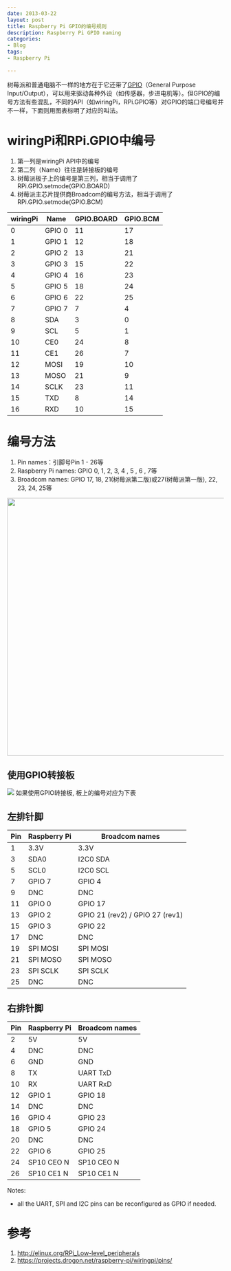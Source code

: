```yaml
---
date: 2013-03-22
layout: post
title: Raspberry Pi GPIO的编号规则
description: Raspberry Pi GPIO naming
categories:
- Blog
tags:
- Raspberry Pi

---
```


树莓派和普通电脑不一样的地方在于它还带了[GPIO](http://en.wikipedia.org/wiki/General_Purpose_Input/Output)（General Purpose Input/Output），可以用来驱动各种外设（如传感器，步进电机等）。但GPIO的编号方法有些混乱，不同的API（如wiringPi，RPi.GPIO等）对GPIO的端口号编号并不一样，下面则用图表标明了对应的叫法。


# wiringPi和RPi.GPIO中编号
1. 第一列是wiringPi API中的编号
2. 第二列（Name）往往是转接板的编号
3. 树莓派板子上的编号是第三列，相当于调用了RPi.GPIO.setmode(GPIO.BOARD)
4. 树莓派主芯片提供商Broadcom的编号方法，相当于调用了RPi.GPIO.setmode(GPIO.BCM)

wiringPi   | Name     | GPIO.BOARD    | GPIO.BCM
---------- | -------- | ------------  | ------------ 
0          |GPIO 0    | 11            | 17 
1          |GPIO 1    | 12            | 18
2          |GPIO 2    | 13            | 21
3          |GPIO 3    | 15            | 22
4          |GPIO 4    | 16            | 23
5          |GPIO 5    | 18            | 24
6          |GPIO 6    | 22            | 25
7          |GPIO 7    | 7             | 4
8          |SDA       | 3             | 0
9          |SCL       | 5             | 1
10         |CE0       | 24            | 8
11         |CE1       | 26            | 7
12         |MOSI      | 19            | 10
13         |MOSO      | 21            | 9
14         |SCLK      | 23            | 11
15         |TXD       | 8             | 14
16         |RXD       | 10            | 15


# 编号方法
1. Pin names：引脚号Pin 1 - 26等
2. Raspberry Pi names: GPIO 0, 1, 2, 3, 4 , 5 , 6 , 7等
3. Broadcom names: GPIO 17, 18, 21(树莓派第二版)或27(树莓派第一版), 22, 23, 24, 25等

<img src="https://pbs.twimg.com/media/BGBhJ4LCAAA50eS.jpg:large"  width="600"/>

## 使用GPIO转接板
<img src="http://img03.taobaocdn.com/imgextra/i3/21288305/T23BjrXfJaXXXXXXXX_!!21288305.jpg"/>
如果使用GPIO转接板, 板上的编号对应为下表


## 左排针脚

**Pin**    | **Raspberry Pi** | **Broadcom names**
------------ | ------------- | ------------
1            |    3.3V       | 3.3V
3            |    SDA0       |  I2C0 SDA
5            |    SCL0       |  I2C0 SCL
7            |    GPIO 7     |  GPIO 4
9            |    DNC        |  DNC
11           |    GPIO 0     |  GPIO 17
13           |   GPIO 2      |  GPIO 21 (rev2) / GPIO 27 (rev1)
15           |   GPIO 3      |  GPIO 22
17           |   DNC         |  DNC 
19           |    SPI MOSI   | SPI MOSI
21           |   SPI MOSO    | SPI MOSO 
23           |   SPI SCLK    | SPI SCLK
25           |   DNC         | DNC

## 右排针脚

**Pin**    | **Raspberry Pi** | **Broadcom names**
------------ | ------------- | ------------
2           |   5V        | 5V
4           |   DNC        | DNC
6           |   GND        | GND
8           |   TX        | UART TxD
10           |  RX         | UART RxD
12           |  GPIO 1         | GPIO 18
14           |  DNC         | DNC
16           |  GPIO 4         | GPIO 23
18           |  GPIO 5         | GPIO 24
20           |  DNC         | DNC
22           |  GPIO 6         | GPIO 25
24           |  SP10 CEO N         | SP10 CEO N
26           |  SP10 CE1 N         | SP10 CE1 N  


Notes:

- all the UART, SPI and I2C pins can be reconfigured as GPIO if needed.


# 参考
1. http://elinux.org/RPi_Low-level_peripherals
2. https://projects.drogon.net/raspberry-pi/wiringpi/pins/